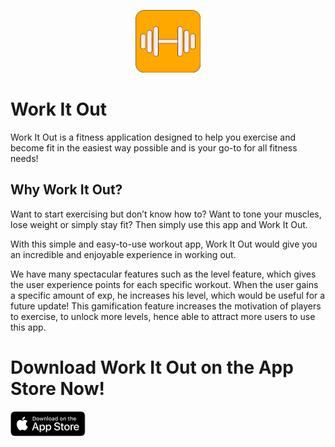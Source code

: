 <p align="center">
    <a href="https://apps.apple.com/sg/app/work-it-out-fitness-app/id1486118564"><img src="wp-files/logo.png" height=100></a>
</p>

# Work It Out
Work It Out is a fitness application designed to help you exercise and become fit in the easiest way possible and is your go-to for all fitness needs!

## Why Work It Out?
Want to start exercising but don’t know how to? Want to tone your muscles, lose weight or simply stay fit? Then simply use this app and Work It Out.

With this simple and easy-to-use workout app, Work It Out would give you an incredible and enjoyable experience in working out.

We have many spectacular features such as the level feature, which gives the user experience points for each specific workout. When the user gains a specific amount of exp, he increases his level, which would be useful for a future update! This gamification feature increases the motivation of players to exercise, to unlock more levels, hence able to attract more users to use this app.

# Download Work It Out on the App Store Now!
[![Download Work It Out!](wp-files/downloadlogo.png)](https://apps.apple.com/sg/app/work-it-out-fitness-app/id1486118564)